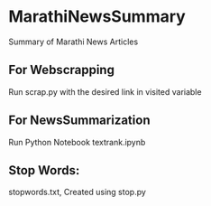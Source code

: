 # MarathiNewsSummary
Summary of Marathi News Articles
## For Webscrapping
Run scrap.py with the desired link in visited variable
## For NewsSummarization
Run Python Notebook textrank.ipynb
## Stop Words: 
stopwords.txt, Created using stop.py
